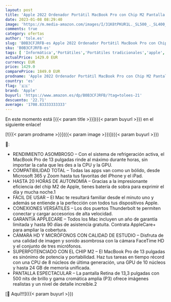 ```yaml
---
layout: post
title: 'Apple 2022 Ordenador Portátil MacBook Pro con Chip M2 Pantalla Retina de 13 Pulgadas  8GB de RAM  512 GB SSD de Almacenamiento SSD  Touch Bar  Color Gris Espacial '
date: 2023-01-08 08:29:40
image: 'https://m.media-amazon.com/images/I/31K8tPKUR1L._SL500_._SL400_.jpg'
comments: true
category: ofertas
author: 'tole.es'
slug: 'B0B3CFJRFB-es Apple 2022 Ordenador Portátil MacBook Pro con Chip M2...'
sku: 'B0B3CFJRFB-es'
tags: [ 'Informática','Portátiles','Portátiles tradicionales','apple','🇪🇸', ]
actualPrice: 1429.0 EUR
currency: EUR
price: 1429.0
comparePrice: 1849.0 EUR
prodname: 'Apple 2022 Ordenador Portátil MacBook Pro con Chip M2 Pantalla Retina de 13 Pulgadas  8GB de RAM  512 GB SSD de Almacenamiento SSD  Touch Bar  Color Gris Espacial '
country: 'es'
flag: '🇪🇸'
brand: 'Apple'
buyurl: 'https://www.amazon.es/dp/B0B3CFJRFB/?tag=tolees-21'
descuento: '22.71'
average: '1708.83333333333'
---
```


En este momento está [{{< param title >}}]({{< param buyurl >}}) en el siguiente enlace!

[![{{< param prodname >}}]({{< param image >}})]({{< param buyurl >}})

🔎:

- RENDIMIENTO ASOMBROSO – Con el sistema de refrigeración activa, el MacBook Pro de 13 pulgadas rinde al máximo durante horas, sin importar la caña que les des a la CPU y la GPU.
- COMPATIBILIDAD TOTAL – Todas las apps van como un bólido, desde Microsoft 365 y Zoom hasta tus favoritas del iPhone y el iPad.
- HASTA 20 HORAS DE AUTONOMÍA – Gracias a la impresionante eficiencia del chip M2 de Apple, tienes batería de sobra para exprimir el día y mucha noche.1
- FÁCIL DE USAR – El Mac te resultará familiar desde el minuto uno y además se entiende a la perfección con todos tus dispositivos Apple.
- CONEXIONES VERSÁTILES – Los dos puertos Thunderbolt te permiten conectar y cargar accesorios de alta velocidad.
- GARANTÍA APPLECARE – Todos los Mac incluyen un año de garantía limitada y hasta 90 días de asistencia gratuita. Contrata AppleCare+ para ampliar la cobertura.
- CÁMARA HD Y MICRÓFONOS CON CALIDAD DE ESTUDIO – Disfruta de una calidad de imagen y sonido asombrosa con la cámara FaceTime HD y el conjunto de tres micrófonos.
- SUPERPOTENCIADO CON EL CHIP M2 – El MacBook Pro de 13 pulgadas es sinónimo de potencia y portabilidad. Haz tus tareas en tiempo récord con una CPU de 8 núcleos de última generación, una GPU de 10 núcleos y hasta 24 GB de memoria unificada.
- PANTALLA ESPECTACULAR – La pantalla Retina de 13,3 pulgadas con 500 nits de brillo y gama cromática amplia (P3) ofrece imágenes realistas y un nivel de detalle increíble.2

[🛒 Aquí!!!]({{< param buyurl >}})
